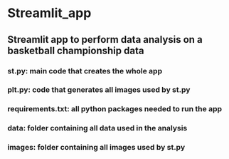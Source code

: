 # Streamlit_app
## Streamlit app to perform data analysis on a basketball championship data 

### st.py: main code that creates the whole app
### plt.py: code that generates all images used by st.py
### requirements.txt: all python packages needed to run the app
### data: folder containing all data used in the analysis
### images: folder containing all images used by st.py
